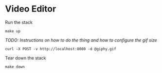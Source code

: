 # Video Editor

Run the stack

```shell
make up
```

_TODO: Instructions on how to do the thing and how to configure the gif size_

```shell
curl -X POST -v http://localhost:8080 -d @giphy.gif
```

Tear down the stack 

```shell
make down
```
